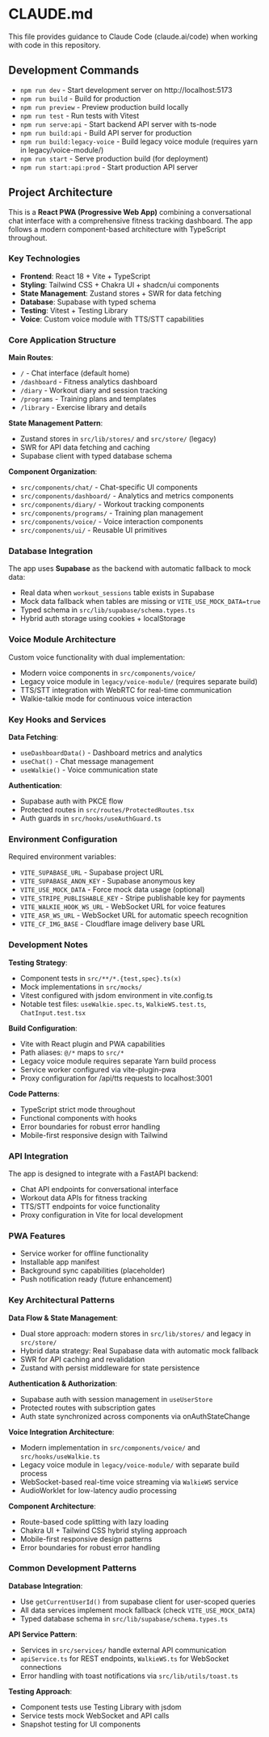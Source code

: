 # CLAUDE.md

This file provides guidance to Claude Code (claude.ai/code) when working with code in this repository.

## Development Commands

- `npm run dev` - Start development server on http://localhost:5173
- `npm run build` - Build for production
- `npm run preview` - Preview production build locally
- `npm run test` - Run tests with Vitest
- `npm run serve:api` - Start backend API server with ts-node
- `npm run build:api` - Build API server for production
- `npm run build:legacy-voice` - Build legacy voice module (requires yarn in legacy/voice-module/)
- `npm run start` - Serve production build (for deployment)
- `npm run start:api:prod` - Start production API server

## Project Architecture

This is a **React PWA (Progressive Web App)** combining a conversational chat interface with a comprehensive fitness tracking dashboard. The app follows a modern component-based architecture with TypeScript throughout.

### Key Technologies
- **Frontend**: React 18 + Vite + TypeScript
- **Styling**: Tailwind CSS + Chakra UI + shadcn/ui components
- **State Management**: Zustand stores + SWR for data fetching
- **Database**: Supabase with typed schema
- **Testing**: Vitest + Testing Library
- **Voice**: Custom voice module with TTS/STT capabilities

### Core Application Structure

**Main Routes**:
- `/` - Chat interface (default home)
- `/dashboard` - Fitness analytics dashboard
- `/diary` - Workout diary and session tracking
- `/programs` - Training plans and templates
- `/library` - Exercise library and details

**State Management Pattern**:
- Zustand stores in `src/lib/stores/` and `src/store/` (legacy)
- SWR for API data fetching and caching
- Supabase client with typed database schema

**Component Organization**:
- `src/components/chat/` - Chat-specific UI components
- `src/components/dashboard/` - Analytics and metrics components  
- `src/components/diary/` - Workout tracking components
- `src/components/programs/` - Training plan management
- `src/components/voice/` - Voice interaction components
- `src/components/ui/` - Reusable UI primitives

### Database Integration

The app uses **Supabase** as the backend with automatic fallback to mock data:
- Real data when `workout_sessions` table exists in Supabase
- Mock data fallback when tables are missing or `VITE_USE_MOCK_DATA=true`
- Typed schema in `src/lib/supabase/schema.types.ts`
- Hybrid auth storage using cookies + localStorage

### Voice Module Architecture

Custom voice functionality with dual implementation:
- Modern voice components in `src/components/voice/`
- Legacy voice module in `legacy/voice-module/` (requires separate build)
- TTS/STT integration with WebRTC for real-time communication
- Walkie-talkie mode for continuous voice interaction

### Key Hooks and Services

**Data Fetching**:
- `useDashboardData()` - Dashboard metrics and analytics
- `useChat()` - Chat message management
- `useWalkie()` - Voice communication state

**Authentication**:
- Supabase auth with PKCE flow
- Protected routes in `src/routes/ProtectedRoutes.tsx`
- Auth guards in `src/hooks/useAuthGuard.ts`

### Environment Configuration

Required environment variables:
- `VITE_SUPABASE_URL` - Supabase project URL
- `VITE_SUPABASE_ANON_KEY` - Supabase anonymous key
- `VITE_USE_MOCK_DATA` - Force mock data usage (optional)
- `VITE_STRIPE_PUBLISHABLE_KEY` - Stripe publishable key for payments
- `VITE_WALKIE_HOOK_WS_URL` - WebSocket URL for voice features
- `VITE_ASR_WS_URL` - WebSocket URL for automatic speech recognition
- `VITE_CF_IMG_BASE` - Cloudflare image delivery base URL

### Development Notes

**Testing Strategy**:
- Component tests in `src/**/*.{test,spec}.ts(x)`
- Mock implementations in `src/mocks/`
- Vitest configured with jsdom environment in vite.config.ts
- Notable test files: `useWalkie.spec.ts`, `WalkieWS.test.ts`, `ChatInput.test.tsx`

**Build Configuration**:
- Vite with React plugin and PWA capabilities
- Path aliases: `@/*` maps to `src/*`
- Legacy voice module requires separate Yarn build process
- Service worker configured via vite-plugin-pwa
- Proxy configuration for /api/tts requests to localhost:3001

**Code Patterns**:
- TypeScript strict mode throughout
- Functional components with hooks
- Error boundaries for robust error handling
- Mobile-first responsive design with Tailwind

### API Integration

The app is designed to integrate with a FastAPI backend:
- Chat API endpoints for conversational interface
- Workout data APIs for fitness tracking
- TTS/STT endpoints for voice functionality
- Proxy configuration in Vite for local development

### PWA Features

- Service worker for offline functionality
- Installable app manifest
- Background sync capabilities (placeholder)
- Push notification ready (future enhancement)

### Key Architectural Patterns

**Data Flow & State Management**:
- Dual store approach: modern stores in `src/lib/stores/` and legacy in `src/store/`
- Hybrid data strategy: Real Supabase data with automatic mock fallback
- SWR for API caching and revalidation
- Zustand with persist middleware for state persistence

**Authentication & Authorization**:
- Supabase auth with session management in `useUserStore`
- Protected routes with subscription gates
- Auth state synchronized across components via onAuthStateChange

**Voice Integration Architecture**:
- Modern implementation in `src/components/voice/` and `src/hooks/useWalkie.ts`
- Legacy voice module in `legacy/voice-module/` with separate build process
- WebSocket-based real-time voice streaming via `WalkieWS` service
- AudioWorklet for low-latency audio processing

**Component Architecture**:
- Route-based code splitting with lazy loading
- Chakra UI + Tailwind CSS hybrid styling approach
- Mobile-first responsive design patterns
- Error boundaries for robust error handling

### Common Development Patterns

**Database Integration**:
- Use `getCurrentUserId()` from supabase client for user-scoped queries
- All data services implement mock fallback (check `VITE_USE_MOCK_DATA`)
- Typed database schema in `src/lib/supabase/schema.types.ts`

**API Service Pattern**:
- Services in `src/services/` handle external API communication
- `apiService.ts` for REST endpoints, `WalkieWS.ts` for WebSocket connections
- Error handling with toast notifications via `src/lib/utils/toast.ts`

**Testing Approach**:
- Component tests use Testing Library with jsdom
- Service tests mock WebSocket and API calls
- Snapshot testing for UI components